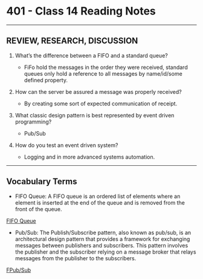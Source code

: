 # 401 - Class 14 Reading Notes

---

## REVIEW, RESEARCH, DISCUSSION

1. What’s the difference between a FIFO and a standard queue?
    - FiFo hold the messages in the order they were received, standard queues only hold a reference to all messages by name/id/some defined property.

2. How can the server be assured a message was properly received?
    - By creating some sort of expected communication of receipt. 

3. What classic design pattern is best represented by event driven programming?
    - Pub/Sub

4. How do you test an event driven system?
    - Logging and in more advanced systems automation.

--- 

## Vocabulary Terms

  - FIFO Queue: A FIFO queue is an ordered list of elements where an element is inserted at the end of the queue and is removed from the front of the queue.

[FIFO Queue](https://www.javascripttutorial.net/javascript-queue/)

  - Pub/Sub: The Publish/Subscribe pattern, also known as pub/sub, is an architectural design pattern that provides a framework for exchanging messages between publishers and subscribers. This pattern involves the publisher and the subscriber relying on a message broker that relays messages from the publisher to the subscribers.

[FPub/Sub](https://aws.amazon.com/pub-sub-messaging/)